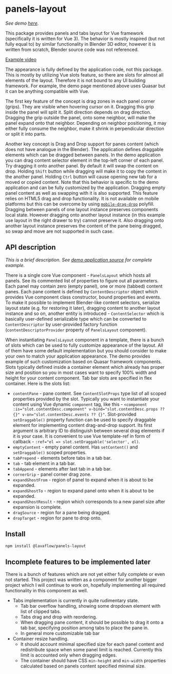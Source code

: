 # panels-layout

*See demo [here](https://vagran.github.io/panels-layout-demo/).*

This package provides panels and tabs layout for Vue framework (specifically it is written
for Vue 3). The behavior is mostly inspired (but not fully equal to) by similar
functionality in Blender 3D editor, however it is written from scratch, Blender source code
was not referenced.

[Example video](https://user-images.githubusercontent.com/6065976/211197855-e9c5013d-2adc-46ee-81c7-be2eaec72641.mp4)

The appearance is fully defined by the application code, not this package. This is mostly
by utilizing Vue slots feature, so there are slots for almost all elements of the layout.
Therefore it is not bound to any UI building framework. For example, the demo page mentioned above
uses Quasar but it can be anything compatible with Vue.

The first key feature of the concept is drag zones in each panel corner (grips). They are
visible when hovering cursor on it. Dragging this grip inside the panel will split it. Split
direction depends on drag direction. Dragging the grip outside the panel, onto some neighbor,
will make the panel expand onto that neighbor. Depending on neighbor positioning, it may
either fully consume the neighbor, make it shrink in perpendicular direction or split it
into parts.

Another key concept is Drag and Drop support for panes content (which does not have analogue in
the Blender). The application defines draggable elements which can be dragged between panels. In the demo application you can drag content selector element in the top-left corner of each panel. Try dragging it onto another panel.
By default it will swap the content on drop. Holding `Shift`
button while dragging will make it to copy the content in the another panel. Holding
`Ctrl` button will cause opening new tab for a moved or copied
content. Note that this behavior is specific to the demo application and can be fully customized by
the application. Dragging empty panel content as well as swapping with it is also supported.
This feature relies on HTML5 drag and drop functionality. It is not available on mobile
platforms but this can be overcome by using
[`mobile-drag-drop`](https://github.com/timruffles/mobile-drag-drop) polyfill.
Dragging between panels of one layout instance preserves components local state. However
dragging onto another layout instance (in this example use layout in the right drawer to
try) cannot preserve it. Also dragging onto another layout instance preserves the content of
the pane being dragged, so swap and move are not supported in such case.

## API description

*This is a brief description. See [demo application source](https://github.com/vagran/panels-layout-demo-src) for complete example.*

There is a single core Vue component - `PanelsLayout` which hosts all panels. See its commented list
of properties to figure out all parameters. Each panel may contain zero (empty panel), one or more (tabbed) content panes. Each pane content is defined by `ContentDescriptor` object which provides
Vue component class constructor, bound properties and events. To make it possible to implement
Blender-like content selectors, serialize layout state (e.g. for restoring it later), dragging
content to another layout instance and so on, another entity is introduced - `ContentSelector` which
is basically user-defined serializable type which can be converted to `ContentDescriptor` by user-provided factory function (`contentDescriptorProvider` property of `PanelsLayout` component).

When instantiating `PanelsLayout` component in a template, there is a bunch of slots which can be
used to fully customize appearance of the layout. All of them have some default implementation
but you should consider to make your own to match your application appearance. The demo provides
example of such customization based on Quasar framework components. Slots typically defined inside
a container element which already has proper size and position so you in most cases want to specify
 100% width and height for your content component. Tab bar slots are specified in flex container.
 Here is the slots list:
 * `contentPane` - pane content. See `ContentSlotProps`
type list of all scoped properties provided by the slot. Typically you want to instantiate your
content using Vue dynamic `component` tag, like this - `<component :is="slot.contentDesc.component" v-bind="slot.contentDesc.props ?? {}" v-on="slot.contentDesc.events ?? {}"`.
Slot-provided `setDraggable()` property function can be used to specify draggable element for
implementing content drag-and-drop support. Its first argument is arbitrary ID to distinguish between
several drag elements if it is your case. It is convenient to use Vue template-ref in form of
callback - `:ref="el => slot.setDraggable('selector', el)`.
 * `emptyContent` - empty panel content. Has `setContent()` and `setDraggable()` scoped properties.
 * `tabPrepend` - elements before tabs in a tab bar.
 * `tab` - tab element in a tab bar.
 * `tabAppend` - elements after last tab in a tab bar.
 * `cornerGrip` - panel corner drag zone.
 * `expandGhostFrom` - region of panel to expand when it is about to be expanded.
 * `expandGhostTo` - region to expand panel onto when it is about to be expanded.
 * `expandGhostResult` - region which corresponds to a new panel size after expansion is complete.
 * `dragSource` - region for a pane being dragged.
 * `dropTarget` - region for pane to drop onto.

## Install

```bash
npm install @lavaflow/panels-layout
```

## Incomplete features to be implemented later

There is a bunch of features which are not yet either fully complete or even not started. This
project was written as a component for another bigger project which I will continue to work on,
hopefully implementing all required functionality in this component as well.

 * Tabs implementation is currently in quite rudimentary state.
   * Tab bar overflow handling, showing some dropdown element with list of clipped tabs.
   * Tabs drag and drop with reordering.
   * When dragging pane content, it should be possible to drag it onto a tab bar, specifying position
among tabs to place the pane in.
   * In general more customizable tab bar
 * Container resize handling.
   * It should account minimal specified size for each panel content and redistribute space when
some panel limit is reached. Currently this limit is accounted only when dragging edges.
   * The container should have CSS `min-height` and `min-width` properties calculated based on
panels content specified minimal size.
